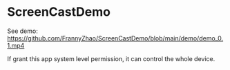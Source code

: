 # ScreenCastDemo

See demo: https://github.com/FrannyZhao/ScreenCastDemo/blob/main/demo/demo_0.1.mp4

If grant this app system level permission, it can control the whole device.

